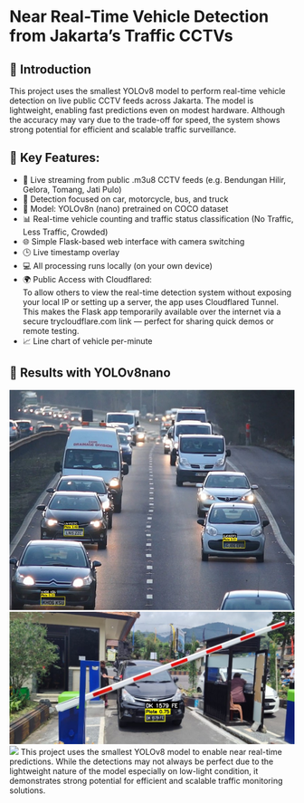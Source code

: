 # Near Real-Time Vehicle Detection from Jakarta’s Traffic CCTVs
## 📖 Introduction
This project uses the smallest YOLOv8 model to perform real-time vehicle detection on live public CCTV feeds across Jakarta. The model is lightweight, enabling fast predictions even on modest hardware. Although the accuracy may vary due to the trade-off for speed, the system shows strong potential for efficient and scalable traffic surveillance.<br>
## 🔧 Key Features:<br>
- 🔴 Live streaming from public .m3u8 CCTV feeds (e.g. Bendungan Hilir, Gelora, Tomang, Jati Pulo)<br>
- 🎯 Detection focused on car, motorcycle, bus, and truck<br>
- 🧠 Model: YOLOv8n (nano) pretrained on COCO dataset<br>
- 📊 Real-time vehicle counting and traffic status classification (No Traffic, Less Traffic, Crowded)<br>
- 🌐 Simple Flask-based web interface with camera switching<br>
- 🕒 Live timestamp overlay<br>
- 💻 All processing runs locally (on your own device)<br>
- 🌍 Public Access with Cloudflared:<br>
To allow others to view the real-time detection system without exposing your local IP or setting up a server, the app uses Cloudflared Tunnel. This makes the Flask app temporarily available over the internet via a secure trycloudflare.com link — perfect for sharing quick demos or remote testing.<br>
- 📈 Line chart of vehicle per-minute<br>
## 🧠 Results with YOLOv8nano
<img src="Content/thumbnail.jpg"/>
<img src="Content/thumbnail2.jpg"/>
<img src="Content/gif_ex.gif"/>
This project uses the smallest YOLOv8 model to enable near real-time predictions. While the detections may not always be perfect due to the lightweight nature of the model especially on low-light condition, it demonstrates strong potential for efficient and scalable traffic monitoring solutions.
